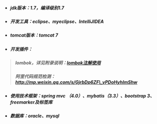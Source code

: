 * ##### jdk版本：1.7，编译级别1.7
* ##### 开发工具：eclipse、myeclipse、IntelliJIDEA
* ##### tomcat版本：tomcat 7
* ##### 开发插件：

> ##### lombok，详见附录说明：[lombok注解使用](fu-lu/lombozzhu-jie-shi-yong.md)
>
> ##### 阿里代码规范检测：http://mp.weixin.qq.com/s/GjrbDp6ZF\_vPDoHyhImShw

* ##### 使用技术框架：spring mvc （4.0）、mybatis（3.3）、bootstrap 3、freemarker及标签库
* ##### 数据库：oracle、mysql



